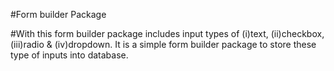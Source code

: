 
#Form builder Package

#With this form builder package includes input types of (i)text, (ii)checkbox, (iii)radio & (iv)dropdown. It is a simple form builder package to store these type of inputs into database.